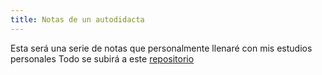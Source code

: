 ```yaml
---
title: Notas de un autodidacta
---
```


Esta será una serie de notas que personalmente llenaré con mis estudios personales
Todo se subirá a este [repositorio](https://github.com/josvaal/notes-from-a-self-taught) 
